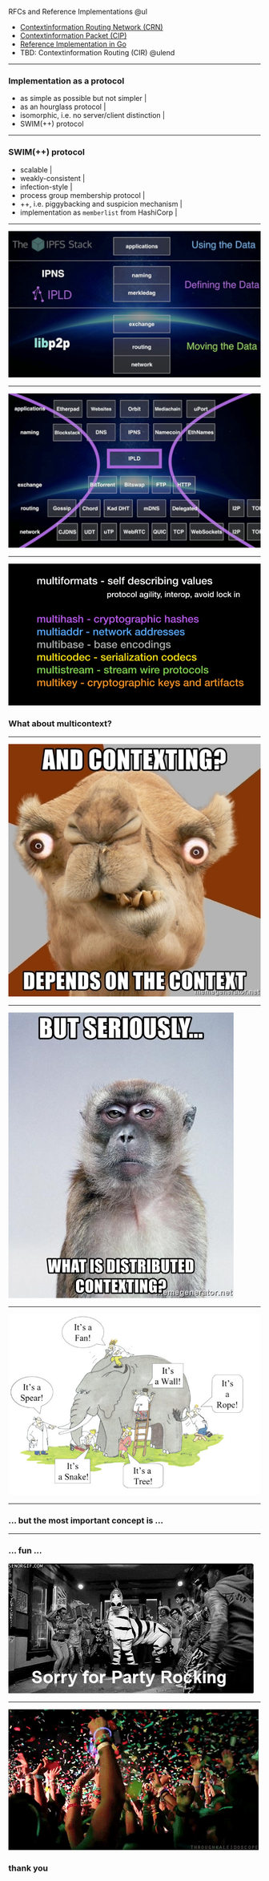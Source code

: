 
RFCs and Reference Implementations
@ul
- [Contextinformation Routing Network (CRN)](https://github.com/stefanhans/golang-contexting/blob/master/RFC/CRN_Concepts.txt)
- [Contextinformation Packet (CIP)](https://github.com/stefanhans/golang-contexting/blob/master/RFC/CIP_Specification.txt)
- [Reference Implementation in Go](https://godoc.org/github.com/stefanhans/golang-contexting/ctx)
- TBD: Contextinformation Routing (CIR)
@ulend

---

### Implementation as a protocol

- as simple as possible but not simpler |
- as an hourglass protocol |
- isomorphic, i.e. no server/client distinction |
- SWIM(++) protocol

---

### SWIM(++) protocol

- scalable |
- weakly-consistent |
- infection-style |
- process group membership protocol |
- ++, i.e. piggybacking and suspicion mechanism |
- implementation as ```memberlist``` from HashiCorp |

---

![IPFS Stack](assets/image/ipfs-stack.jpg)

---

![IPFS Waist](assets/image/ipfs-thin-waist.jpg)

---

![IPFS Multiformats](assets/image/ipfs-multiformats.jpg)

### What about multicontext?


---



![and contexting... depends on the context](assets/image/and-contexting-depends-on-the-context.jpg)

---

![but seriously... what is distributed contexting](assets/image/but-seriously-what-is-distributed-contexting.jpg)

---

![blind men elephant](assets/image/blind-men-elephant.jpg)

---

### ... but the most important concept is ...

---

### ... fun ...

![party](assets/image/giphy-2.gif)

---

![party](assets/image/giphy-3.gif)

### thank you
